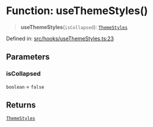 # Function: useThemeStyles()

> **useThemeStyles**(`isCollapsed`): [`ThemeStyles`](../interfaces/ThemeStyles.md)

Defined in: [src/hooks/useThemeStyles.ts:23](https://github.com/Nick2bad4u/Uptime-Watcher/blob/dca5483e793478722cd3e6e125cafcec5fc771f0/src/hooks/useThemeStyles.ts#L23)

## Parameters

### isCollapsed

`boolean` = `false`

## Returns

[`ThemeStyles`](../interfaces/ThemeStyles.md)
